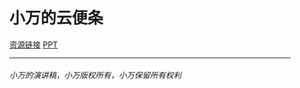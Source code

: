 # 小万的云便条
[资源链接](https://wan.lanzous.com/ioef0nexjyd)
[PPT](https://wan.lanzous.com/iIWWQou3sej)

----------

###### 小万的演讲稿，小万版权所有，小万保留所有权利
